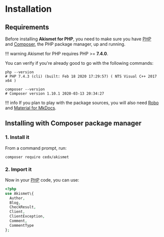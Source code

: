 # Installation

## Requirements
Before installing **Akismet for PHP**, you need to make sure you have [PHP](https://www.php.net)
and [Composer](https://getcomposer.org), the PHP package manager, up and running.

!!! warning
    Akismet for PHP requires PHP >= **7.4.0**.
    
You can verify if you're already good to go with the following commands:

```shell
php --version
# PHP 7.4.3 (cli) (built: Feb 18 2020 17:29:57) ( NTS Visual C++ 2017 x64 )

composer --version
# Composer version 1.10.1 2020-03-13 20:34:27
```

!!! info
    If you plan to play with the package sources, you will also need
    [Robo](https://robo.li) and [Material for MkDocs](https://squidfunk.github.io/mkdocs-material).

## Installing with Composer package manager

### 1. Install it
From a command prompt, run:

```shell
composer require cedx/akismet
```

### 2. Import it
Now in your [PHP](https://www.php.net) code, you can use:

```php
<?php
use Akismet\{
  Author,
  Blog,
  CheckResult,
  Client,
  ClientException,
  Comment,
  CommentType
};
```
